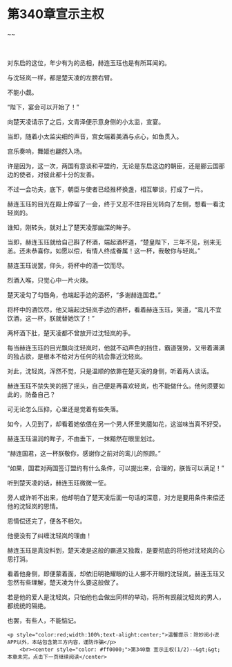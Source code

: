 # 第340章宣示主权
~~
    	    <p name="pagetop" href="javascript:void(0);" onclick="return false" style="line-height: 35px;padding: 10px;color: #333;"> </p><p>对东启的这位，年少有为的丞相，赫连玉珏也是有所耳闻的。</p><p>与沈轻岚一样，都是楚天凌的左膀右臂。</p><p>不能小觑。</p><p>“陛下，宴会可以开始了！”</p><p>向楚天凌请示了之后，文青泽便示意身侧的小太监，宣宴。</p><p>当即，随着小太监尖细的声音，宫女端着美酒与点心，如鱼贯入。</p><p>宫乐奏响，舞姬也翩然入场。</p><p>许是因为，这一次，两国有意谈和平盟约，无论是东启这边的朝臣，还是郦云国那边的使者，对彼此都十分的友善。</p><p>不过一会功夫，底下，朝臣与使者已经推杯换盏，相互攀谈，打成了一片。</p><p>赫连玉珏的目光在殿上停留了一会，终于又忍不住将目光转向了左侧，想看一看沈轻岚的。</p><p>谁知，刚转头，就对上了楚天凌那幽深的眸子。</p><p>当即，赫连玉珏就给自己斟了杯酒，端起酒杯道，“楚皇陛下，三年不见，别来无恙。还未恭喜你，如愿以偿，有情人终成眷属！这一杯，我敬你与轻岚。”</p><p>赫连玉珏说罢，仰头，将杯中的酒一饮而尽。</p><p>烈酒入喉，只觉心中一片火辣。</p><p>楚天凌勾了勾唇角，也端起手边的酒杯，“多谢赫连国君。”</p><p>将杯中的酒饮尽，他又端起沈轻岚手边的酒杯，看着赫连玉珏，笑道，“鸾儿不宜饮酒，这一杯，朕就替她饮了！”</p><p>两杯酒下肚，楚天凌都不曾放开过沈轻岚的手。</p><p>每当赫连玉珏的目光飘向沈轻岚时，他就不动声色的挡住，霸道强势，又带着满满的独占欲，是根本不给对方任何的机会靠近沈轻岚。</p><p>对此，沈轻岚，浑然不觉，只是温顺的依靠在楚天凌的身侧，听着两人谈话。</p><p>赫连玉珏不禁失笑的摇了摇头，自己便是再喜欢轻岚，也不能做什么。他何须要如此的，防备自己？</p><p>可无论怎么压抑，心里还是觉着有些失落。</p><p>如今，人见到了，却看着她依偎在另一个男人怀里笑靥如花，这滋味当真不好受。</p><p>赫连玉珏温润的眸子，不由垂下，一抹黯然在眼里划过。</p><p>“赫连国君，这一杯朕敬你，感谢你之前对的鸾儿的照顾。”</p><p>“如果，国君对两国签订盟约有什么条件，可以提出来，合理的，朕皆可以满足！”</p><p>听到楚天凌的话，赫连玉珏微微一怔。</p><p>旁人或许听不出来，他却明白了楚天凌后面一句话的深意，对方是要用条件来偿还他的沈轻岚的恩情。</p><p>恩情偿还完了，便各不相欠。</p><p>他便没有了纠缠沈轻岚的理由！</p><p>赫连玉珏是真没料到，楚天凌是这般的霸道又独裁，是要彻底的将他对沈轻岚的心思打消。</p><p>看着他身侧，即便蒙着面，却依旧明艳耀眼的让人挪不开眼的沈轻岚，赫连玉珏又忽然有些理解，楚天凌为什么要这般做了。</p><p>若是他的爱人是沈轻岚，只怕他也会做出同样的举动，将所有觊觎沈轻岚的男人，都统统的隔绝。</p><p>也罢，有些人，不能惦记。</p>
    	
   	<p style="color:red;width:100%;text-alight:center;">温馨提示：除妙阅小说APP以外，本站包含第三方内容，谨防诈骗</p>
    	<br><center style="color: #ff0000;">第340章 宣示主权(1/2)--&gt;&gt;本章未完，点击下一页继续阅读</center>
    	